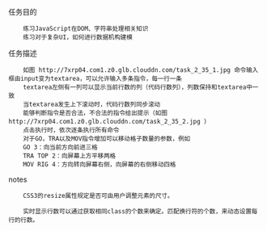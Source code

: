 任务目的

        练习JavaScript在DOM、字符串处理相关知识
        练习对于复杂UI，如何进行数据机构建模
        
任务描述

        如图 http://7xrp04.com1.z0.glb.clouddn.com/task_2_35_1.jpg 命令输入框由input变为textarea，可以允许输入多条指令，每一行一条
        textarea左侧有一列可以显示当前行数的列（代码行数列），列数保持和textarea中一致
        当textarea发生上下滚动时，代码行数列同步滚动
        能够判断指令是否合法，不合法的指令给出提示（如图 http://7xrp04.com1.z0.glb.clouddn.com/task_2_35_2.jpg ）
        点击执行时，依次逐条执行所有命令
        对于GO，TRA以及MOV指令增加可以移动格子数量的参数，例如
        GO 3：向当前方向前进三格
        TRA TOP 2：向屏幕上方平移两格
        MOV RIG 4：方向转向屏幕右侧，向屏幕的右侧移动四格

notes

        CSS3的resize属性规定是否可由用户调整元素的尺寸。

        实时显示行数可以通过获取相同class的个数来确定。匹配换行符的个数，来动态设置每行的行数。
        
